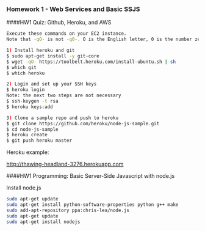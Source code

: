 ### Homework 1 - Web Services and Basic SSJS

####HW1 Quiz: Github, Heroku, and AWS

``` bash
Execute these commands on your EC2 instance.
Note that -qO- is not -q0-. O is the English letter, 0 is the number zero.

1) Install heroku and git
$ sudo apt-get install -y git-core
$ wget -qO- https://toolbelt.heroku.com/install-ubuntu.sh | sh
$ which git
$ which heroku

2) Login and set up your SSH keys
$ heroku login
Note: the next two steps are not necessary
$ ssh-keygen -t rsa
$ heroku keys:add

3) Clone a sample repo and push to heroku
$ git clone https://github.com/heroku/node-js-sample.git
$ cd node-js-sample
$ heroku create
$ git push heroku master

```

Heroku example:

http://thawing-headland-3276.herokuapp.com

####HW1 Programming: Basic Server-Side Javascript with node.js

Install node.js
```bash
sudo apt-get update
sudo apt-get install python-software-properties python g++ make
sudo add-apt-repository ppa:chris-lea/node.js
sudo apt-get update
sudo apt-get install nodejs
```

